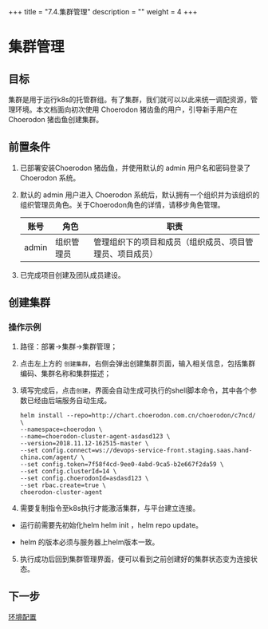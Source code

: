 +++
title = "7.4.集群管理"
description = ""
weight = 4
+++

# 集群管理
## 目标
集群是用于运行k8s的托管群组。有了集群，我们就可以以此来统一调配资源，管理环境。本文档面向初次使用 Choerodon 猪齿鱼的用户，引导新手用户在 Choerodon 猪齿鱼创建集群。

## 前置条件
1. 已部署安装Choerodon 猪齿鱼，并使用默认的 admin 用户名和密码登录了 Choerodon 系统。
2. 默认的 admin 用户进入 Choerodon 系统后，默认拥有一个组织并为该组织的组织管理员角色。关于Choerodon角色的详情，请移步角色管理。

    |账号|角色|职责|
    |---|---|---|
    |admin|组织管理员|管理组织下的项目和成员（组织成员、项目管理员、项目成员）|
3. 已完成项目创建及团队成员建设。

## 创建集群
### 操作示例

1. 路径：部署->集群->集群管理；

2. 点击左上方的 `创建集群`，右侧会弹出创建集群页面，输入相关信息，包括集群编码、集群名称和集群描述；

3. 填写完成后，点击`创建`，界面会自动生成可执行的shell脚本命令，其中各个参数已经由后端服务自动生成。  

    ```
  	helm install --repo=http://chart.choerodon.com.cn/choerodon/c7ncd/ \
  	--namespace=choerodon \
  	--name=choerodon-cluster-agent-asdasd123 \
  	--version=2018.11.12-162515-master \
  	--set config.connect=ws://devops-service-front.staging.saas.hand-china.com/agent/ \
  	--set config.token=7f58f4cd-9ee0-4abd-9ca5-b2e667f2da59 \
  	--set config.clusterId=14 \
  	--set config.choerodonId=asdasd123 \
  	--set rbac.create=true \
  	choerodon-cluster-agent
    ```

4. 需要复制指令至k8s执行才能激活集群，与平台建立连接。

 - 运行前需要先初始化helm helm init ，helm repo update。

 - helm 的版本必须与服务器上helm版本一致。

5. 执行成功后回到集群管理界面，便可以看到之前创建好的集群状态变为连接状态。

## 下一步
[环境配置](../../../quick-start/devops/environment-configuration)